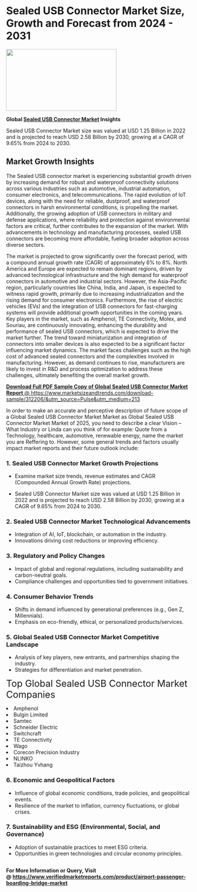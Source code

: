<H1>Sealed USB Connector Market Size, Growth and Forecast from 2024 - 2031</H1><img class="aligncenter size-medium wp-image-584254" src="https://thirdeyenews.in/wp-content/uploads/2024/09/Global-Market-Research-300x168.jpeg" alt="" width="300" height="168" /><p><strong>Global&nbsp;<a href="https://www.marketsizeandtrends.com/download-sample/312206/&amp;utm_source=Pulse&amp;utm_medium=213">Sealed USB Connector Market</a> Insights</strong></p><p>Sealed USB Connector Market size was valued at USD 1.25 Billion in 2022 and is projected to reach USD 2.58 Billion by 2030, growing at a CAGR of 9.65% from 2024 to 2030.</p><p><h2>Market Growth Insights</h2> <p>The Sealed USB connector market is experiencing substantial growth driven by increasing demand for robust and waterproof connectivity solutions across various industries such as automotive, industrial automation, consumer electronics, and telecommunications. The rapid evolution of IoT devices, along with the need for reliable, dustproof, and waterproof connectors in harsh environmental conditions, is propelling the market. Additionally, the growing adoption of USB connectors in military and defense applications, where reliability and protection against environmental factors are critical, further contributes to the expansion of the market. With advancements in technology and manufacturing processes, sealed USB connectors are becoming more affordable, fueling broader adoption across diverse sectors.</p> <p><a href="download_sample_link"></a></p> <p>The market is projected to grow significantly over the forecast period, with a compound annual growth rate (CAGR) of approximately 6% to 8%. North America and Europe are expected to remain dominant regions, driven by advanced technological infrastructure and the high demand for waterproof connectors in automotive and industrial sectors. However, the Asia-Pacific region, particularly countries like China, India, and Japan, is expected to witness rapid growth, primarily due to increasing industrialization and the rising demand for consumer electronics. Furthermore, the rise of electric vehicles (EVs) and the integration of USB connectors for fast-charging systems will provide additional growth opportunities in the coming years. Key players in the market, such as Amphenol, TE Connectivity, Molex, and Souriau, are continuously innovating, enhancing the durability and performance of sealed USB connectors, which is expected to drive the market further. The trend toward miniaturization and integration of connectors into smaller devices is also expected to be a significant factor influencing market dynamics. The market faces challenges such as the high cost of advanced sealed connectors and the complexities involved in manufacturing. However, as demand continues to rise, manufacturers are likely to invest in R&D and process optimization to address these challenges, ultimately benefiting the overall market growth.</p> <p><a href="get_more_info_link"></p><p><span class=""><strong>Download Full PDF Sample Copy of Global Sealed USB Connector Market Report</strong> @ <a href="https://www.marketsizeandtrends.com/download-sample/312206/&amp;utm_source=Pulse&amp;utm_medium=213" target="_blank">https://www.marketsizeandtrends.com/download-sample/312206/&amp;utm_source=Pulse&amp;utm_medium=213</a></span></p><p>In order to make an accurate and perceptive description of future scope of a Global&nbsp;Sealed USB Connector Market Market as Global&nbsp;Sealed USB Connector Market Market of 2025, you need to describe a clear Vision &ndash; What Industry or Linda can you think of for example: Quote from a Technology, healthcare, automotive, renewable energy, name the market you are Reffering to. However, some general trends and factors usually impact market reports and their future outlook include:</p><h3>1.&nbsp;<strong>Sealed USB Connector Market Growth Projections</strong></h3><ul><li>Examine market size trends, revenue estimates and CAGR (Compounded Annual Growth Rate) projections.</li><li><p>Sealed USB Connector Market size was valued at USD 1.25 Billion in 2022 and is projected to reach USD 2.58 Billion by 2030, growing at a CAGR of 9.65% from 2024 to 2030.</p></li></ul><h3>2.&nbsp;<strong>Sealed USB Connector Market Technological Advancements</strong></h3><ul><li>Integration of AI, IoT, blockchain, or automation in the industry.</li><li>Innovations driving cost reductions or improving efficiency.</li></ul><h3>3.&nbsp;<strong>Regulatory and Policy Changes</strong></h3><ul><li>Impact of global and regional regulations, including sustainability and carbon-neutral goals.</li><li>Compliance challenges and opportunities tied to government initiatives.</li></ul><h3>4.&nbsp;<strong>Consumer Behavior Trends</strong></h3><ul><li>Shifts in demand influenced by generational preferences (e.g., Gen Z, Millennials).</li><li>Emphasis on eco-friendly, ethical, or personalized products/services.</li></ul><h3>5.&nbsp;<strong>Global Sealed USB Connector Market Competitive Landscape</strong></h3><ul><li>Analysis of key players, new entrants, and partnerships shaping the industry.</li><li>Strategies for differentiation and market penetration.</li></ul><p data-pm-slice="1 1 []"><span style="color: inherit; font-family: inherit; font-size: 25px;">Top Global Sealed USB Connector Market Companies</span></p><div class="" data-test-id=""><p><li>Amphenol</li><li> Bulgin Limited</li><li> Samtec</li><li> Schneider Electric</li><li> Switchcraft</li><li> TE Connectivity</li><li> Wago</li><li> Corecon Precision Industry</li><li> NLINKO</li><li> Taizhou Yvhang</li></p></div><h3>6.&nbsp;<strong>Economic and Geopolitical Factors</strong></h3><ul><li>Influence of global economic conditions, trade policies, and geopolitical events.</li><li>Resilience of the market to inflation, currency fluctuations, or global crises.</li></ul><h3>7.&nbsp;<strong>Sustainability and ESG (Environmental, Social, and Governance)</strong></h3><ul><li>Adoption of sustainable practices to meet ESG criteria.</li><li>Opportunities in green technologies and circular economy principles.</li></ul><h2><strong style="font-size: 14px;">For More Information or Query, Visit @&nbsp;</strong><a style="background-color: #ffffff; font-size: 14px;" href="https://www.marketsizeandtrends.com/report/sealed-usb-connector-market/" target="_blank">https://www.verifiedmarketreports.com/product/airport-passenger-boarding-bridge-market</a></h2>
